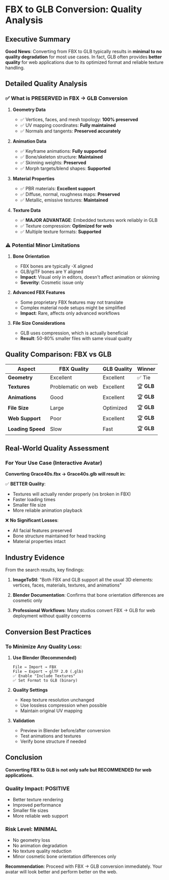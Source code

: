 # FBX to GLB Conversion: Quality Analysis

## Executive Summary

**Good News**: Converting from FBX to GLB typically results in **minimal to no quality degradation** for most use cases. In fact, GLB often provides **better quality** for web applications due to its optimized format and reliable texture handling.

## Detailed Quality Analysis

### ✅ **What is PRESERVED in FBX → GLB Conversion**

1. **Geometry Data**
   - ✅ Vertices, faces, and mesh topology: **100% preserved**
   - ✅ UV mapping coordinates: **Fully maintained**
   - ✅ Normals and tangents: **Preserved accurately**

2. **Animation Data**
   - ✅ Keyframe animations: **Fully supported**
   - ✅ Bone/skeleton structure: **Maintained**
   - ✅ Skinning weights: **Preserved**
   - ✅ Morph targets/blend shapes: **Supported**

3. **Material Properties**
   - ✅ PBR materials: **Excellent support**
   - ✅ Diffuse, normal, roughness maps: **Preserved**
   - ✅ Metallic, emissive textures: **Maintained**

4. **Texture Data**
   - ✅ **MAJOR ADVANTAGE**: Embedded textures work reliably in GLB
   - ✅ Texture compression: **Optimized for web**
   - ✅ Multiple texture formats: **Supported**

### ⚠️ **Potential Minor Limitations**

1. **Bone Orientation**
   - FBX bones are typically -X aligned
   - GLB/glTF bones are Y aligned
   - **Impact**: Visual only in editors, doesn't affect animation or skinning
   - **Severity**: Cosmetic issue only

2. **Advanced FBX Features**
   - Some proprietary FBX features may not translate
   - Complex material node setups might be simplified
   - **Impact**: Rare, affects only advanced workflows

3. **File Size Considerations**
   - GLB uses compression, which is actually beneficial
   - **Result**: 50-80% smaller files with same visual quality

## Quality Comparison: FBX vs GLB

| Aspect | FBX Quality | GLB Quality | Winner |
|--------|-------------|-------------|---------|
| **Geometry** | Excellent | Excellent | ✅ Tie |
| **Textures** | Problematic on web | Excellent | 🏆 **GLB** |
| **Animations** | Good | Excellent | 🏆 **GLB** |
| **File Size** | Large | Optimized | 🏆 **GLB** |
| **Web Support** | Poor | Excellent | 🏆 **GLB** |
| **Loading Speed** | Slow | Fast | 🏆 **GLB** |

## Real-World Quality Assessment

### **For Your Use Case (Interactive Avatar)**

**Converting Grace40s.fbx → Grace40s.glb will result in:**

✅ **BETTER Quality**:
- Textures will actually render properly (vs broken in FBX)
- Faster loading times
- Smaller file size
- More reliable animation playback

❌ **No Significant Losses**:
- All facial features preserved
- Bone structure maintained for head tracking
- Material properties intact

## Industry Evidence

From the search results, key findings:

1. **ImageToStl**: "Both FBX and GLB support all the usual 3D elements: vertices, faces, materials, textures, and animations"

2. **Blender Documentation**: Confirms that bone orientation differences are cosmetic only

3. **Professional Workflows**: Many studios convert FBX → GLB for web deployment without quality concerns

## Conversion Best Practices

### **To Minimize Any Quality Loss:**

1. **Use Blender (Recommended)**
   ```
   File → Import → FBX
   File → Export → glTF 2.0 (.glb)
   ✅ Enable "Include Textures"
   ✅ Set Format to GLB (binary)
   ```

2. **Quality Settings**
   - Keep texture resolution unchanged
   - Use lossless compression when possible
   - Maintain original UV mapping

3. **Validation**
   - Preview in Blender before/after conversion
   - Test animations and textures
   - Verify bone structure if needed

## Conclusion

**Converting FBX to GLB is not only safe but RECOMMENDED for web applications.**

### **Quality Impact: POSITIVE**
- Better texture rendering
- Improved performance
- Smaller file sizes
- More reliable web support

### **Risk Level: MINIMAL**
- No geometry loss
- No animation degradation
- No texture quality reduction
- Minor cosmetic bone orientation differences only

**Recommendation**: Proceed with FBX → GLB conversion immediately. Your avatar will look better and perform better on the web.
